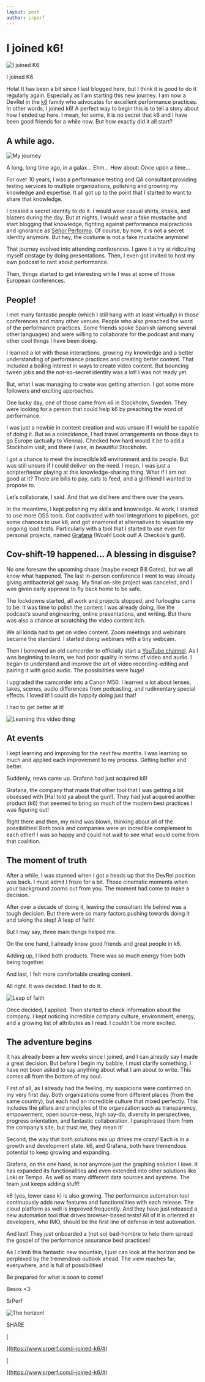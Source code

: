 ```yaml
---
layout: post
author: srperf
---
```

# I joined k6!
  
![I joined K6](https://i0.wp.com/www.srperf.com/wp-content/uploads/2022/01/k6JoinCover.jpg?fit=1920%2C1080&ssl=1)

I joined K6

Hola! It has been a bit since I last blogged here, but I think it is good to do it regularly again. Especially as I am starting this new journey. I am now a DevRel in the [k6](https://k6.io/) family who advocates for excellent performance practices. In other words, I joined k6! A perfect way to begin this is to tell a story about how I ended up here. I mean, for some, it is no secret that k6 and I have been good friends for a while now. But how exactly did it all start?

## A while ago.

![My journey](https://i0.wp.com/www.srperf.com/wp-content/uploads/2022/01/journey-blog-1.png?resize=345%2C184&ssl=1)

A long, long time ago, in a galax… Ehm… How about: Once upon a time…

For over 10 years, I was a performance testing and QA consultant providing testing services to multiple organizations, polishing and growing my knowledge and expertise. It all got up to the point that I started to want to share that knowledge.

I created a secret identity to do it. I would wear casual shirts, khakis, and blazers during the day. But at nights, I would wear a fake mustache and start blogging that knowledge, fighting against performance malpractices and ignorance as [Señor Performo](http://www.srperf.com/). Of course, by now, it is not a secret identity anymore. But hey, the costume is not a fake mustache anymore!

That journey evolved into attending conferences. I gave it a try at ridiculing myself onstage by doing presentations. Then, I even got invited to host my own podcast to rant about performance. 

Then, things started to get interesting while I was at some of those European conferences.

## People!

I met many fantastic people (which I still hang with at least virtually) in those conferences and many other venues. People who also preached the word of the performance practices. Some friends spoke Spanish (among several other languages) and were willing to collaborate for the podcast and many other cool things I have been doing.

I learned a lot with those interactions, growing my knowledge and a better understanding of performance practices and creating better content. That included a boiling interest in ways to create video content. But bouncing tween jobs and the not-so-secret identity was a lot! I was not ready yet.

But, what I was managing to create was getting attention. I got some more followers and exciting approaches. 

One lucky day, one of those came from k6 in Stockholm, Sweden. They were looking for a person that could help k6 by preaching the word of performance.

I was just a newbie in content creation and was unsure if I would be capable of doing it. But as a coincidence, I had travel arrangements on those days to go Europe (actually to Vienna). Checked how hard would it be to add a Stockholm visit, and there I was, in beautiful Stockholm.

I got a chance to meet the incredible k6 environment and its people. But was still unsure if I could deliver on the need. I mean, I was just a scripter/tester playing at this knowledge-sharing thing. What if I am not good at it? There are bills to pay, cats to feed, and a girlfriend I wanted to propose to.

Let’s collaborate, I said. And that we did here and there over the years. 

In the meantime, I kept polishing my skills and knowledge. At work, I started to use more OSS tools. Got captivated with tool integrations to pipelines, got some chances to use k6, and got enamored at alternatives to visualize my ongoing load tests. Particularly with a tool that I started to use even for personal projects, named [Grafana](http://www.grafana.com/) (Woah! Look out! A Checkov’s gun!).

## Cov-shift-19 happened… A blessing in disguise?

No one foresaw the upcoming chaos (maybe except Bill Gates), but we all know what happened. The last in-person conference I went to was already giving antibacterial gel swag. My final on-site project was canceled, and I was given early approval to fly back home to be safe.

The lockdowns started, all work and projects stopped, and furloughs came to be. It was time to polish the content I was already doing, like the podcast’s sound engineering, online presentations, and writing. But there was also a chance at scratching the video content itch.

We all kinda had to get on video content. Zoom meetings and webinars became the standard. I started doing webinars with a tiny webcam. 

Then I borrowed an old camcorder to officially start a [YouTube channel](https://www.srperf.com/el-youtube-channel/). As I was beginning to learn, we had poor quality in terms of video and audio. I began to understand and improve the art of video recording-editing and pairing it with good audio. The possibilities were huge!

I upgraded the camcorder into a Canon M50. I learned a lot about lenses, takes, scenes, audio differences from podcasting, and rudimentary special effects. I loved it! I could die happily doing just that!

I had to get better at it!

![Learning this video thing](https://i0.wp.com/www.srperf.com/wp-content/uploads/2022/01/IMG-20201031-WA0001-Copy.jpeg?resize=1000%2C563&ssl=1 "Learning")

## At events

I kept learning and improving for the next few months. I was learning so much and applied each improvement to my process. Getting better and better.

Suddenly, news came up. Grafana had just acquired k6!

Grafana, the company that made that other tool that I was getting a bit obsessed with (Ha! told ya about the gun!). They had just acquired another product (k6) that seemed to bring so much of the modern best practices I was figuring out!

Right there and then, my mind was blown, thinking about all of the possibilities! Both tools and companies were an incredible complement to each other! I was so happy and could not wait to see what would come from that coalition.

## The moment of truth

After a while, I was stunned when I got a heads up that the DevRel position was back. I must admit I froze for a bit. Those cinematic moments when your background zooms out from you. The moment had come to make a decision.

After over a decade of doing it, leaving the consultant life behind was a tough decision. But there were so many factors pushing towards doing it and taking the step! A leap of faith!

But I may say, three main things helped me.

On the one hand, I already knew good friends and great people in k6. 

Adding up, I liked both products. There was so much energy from both being together. 

And last, I felt more comfortable creating content.

All right. It was decided. I had to do it.

![Leap of faith](https://i0.wp.com/www.srperf.com/wp-content/uploads/2022/01/leapoffaith.jpg?resize=500%2C223&ssl=1 "Leap of faith")

Once decided, I applied. Then started to check information about the company. I kept noticing incredible company culture, environment, energy, and a growing list of attributes as I read. I couldn’t be more excited.

## The adventure begins

It has already been a few weeks since I joined, and I can already say I made a great decision. But before I begin my babble, I must clarify something. I have not been asked to say anything about what I am about to write. This comes all from the bottom of my soul.

First of all, as I already had the feeling, my suspicions were confirmed on my very first day. Both organizations come from different places (from the same country), but each had an incredible culture that mixed perfectly. This includes the pillars and principles of the organization such as transparency, empowerment, open source-ness, high say-do, diversity in perspectives, progress orientation, and fantastic collaboration. I paraphrased them from the company’s site, but trust me, they mean it!

Second, the way that both solutions mix up drives me crazy! Each is in a growth and development state. k6, and Grafana, both have tremendous potential to keep growing and expanding.

Grafana, on the one hand, is not anymore just the graphing solution I love. It has expanded its functionalities and even extended into other solutions like Loki or Tempo. As well as many different data sources and systems. The team just keeps adding stuff!

k6 (yes, lower case k) is also growing. The performance automation tool continuously adds new features and functionalities with each release. The cloud platform as well is improved frequently. And they have just released a new automation tool that drives browser-based tests! All of it is oriented at developers, who IMO, should be the first line of defense in test automation.

And last! They just onboarded a (not so) bad-hombre to help them spread the gospel of the performance assurance best practices!

As I climb this fantastic new mountain, I just can look at the horizon and be perplexed by the tremendous outlook ahead. The view reaches far, everywhere, and is full of possibilities!

Be prepared for what is soon to come!

Besos <3

SrPerf

![The horizon!](https://i0.wp.com/www.srperf.com/wp-content/uploads/2022/01/thePerspective.jpg?resize=1024%2C576&ssl=1 "Into the horizon")

SHARE

[

](https://www.srperf.com/i-joined-k6/#)

[

](https://www.srperf.com/i-joined-k6/#)